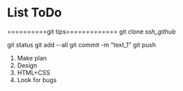 # List ToDo

==========git tips=============
git clone *ssh_github*


git status
git add --all
git commit -m "text_1"
git push

1. Make plan
2. Design
3. HTML+CSS
4. Look for bugs
